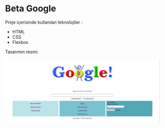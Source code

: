 # Beta Google 

Proje içerisinde kullanılan teknolojiler :
+ HTML
+ CSS 
+ Flexbox 

Tasarımın resmi:

![Google Beta](.gitignore/googlebetapng.png)